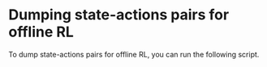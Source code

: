 # Dumping state-actions pairs for offline RL

To dump state-actions pairs for offline RL, you can run the following script. 

```

```

